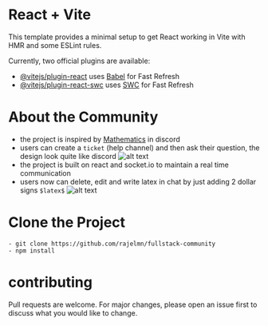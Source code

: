 # React + Vite

This template provides a minimal setup to get React working in Vite with HMR and some ESLint rules.

Currently, two official plugins are available:

- [@vitejs/plugin-react](https://github.com/vitejs/vite-plugin-react/blob/main/packages/plugin-react/README.md) uses [Babel](https://babeljs.io/) for Fast Refresh
- [@vitejs/plugin-react-swc](https://github.com/vitejs/vite-plugin-react-swc) uses [SWC](https://swc.rs/) for Fast Refresh

# About the Community 
- the project is inspired by [Mathematics](https://discord.gg/math) in discord
- users can create a ``ticket`` (help channel) and then ask their question, the design look quite like discord
![alt text](https://res.cloudinary.com/dwa2csohq/image/upload/v1726937645/mln2f8dvuzmhrt8kwbvt.png)
- the project is built on react and socket.io to maintain a real time communication 
- users now can delete, edit and write latex in chat by just adding 2 dollar signs ``$latex$``
![alt text](https://res.cloudinary.com/dwa2csohq/image/upload/v1727294026/pzo10avxnxf5cvuazlnt.png)
# Clone the Project
```
- git clone https://github.com/rajelmn/fullstack-community
- npm install
```
# contributing
Pull requests are welcome. For major changes, please open an issue first to discuss what you would like to change.